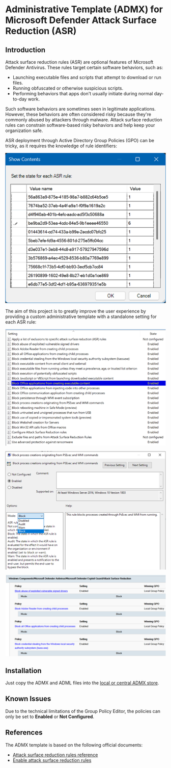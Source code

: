 # Administrative Template (ADMX) for Microsoft Defender Attack Surface Reduction (ASR)

## Introduction

Attack surface reduction rules (ASR) are optional features of Microsoft Defender Antivirus. These rules target certain software behaviors, such as:

- Launching executable files and scripts that attempt to download or run files.
- Running obfuscated or otherwise suspicious scripts.
- Performing behaviors that apps don't usually initiate during normal day-to-day work.

Such software behaviors are sometimes seen in legitimate applications. However, these behaviors are often considered risky because they're commonly abused by attackers through malware. Attack surface reduction rules can constrain software-based risky behaviors and help keep your organization safe.

ASR deployment through Active Directory Group Policies (GPO) can be tricky, as it requires the knowledge of rule identifiers:

![ASR configuration using the Microsoft-provided GPO template](/images/builtin-admx-editor.png)

The aim of this project is to greatly improve the user experience by providing a custom administrative template with a standalone setting for each ASR rule:

![List of custom settings in the GPO editor](/images/custom-admx-settings-list.png)

![Custom ASR rule editor](/images/policy-editor.png)

![Group Policy Result](/images/group-policy-result.png)

## Installation

Just copy the ADMX and ADML files into the [local or central ADMX store](https://msdn.microsoft.com/en-us/library/bb530196.aspx#manageadmxfiles_topic2).

## Known Issues

Due to the technical limitations of the Group Policy Editor,
the policies can only be set to **Enabled** or **Not Configured**.

## References

The ADMX template is based on the following official documents:

- [Attack surface reduction rules reference](https://learn.microsoft.com/en-us/defender-endpoint/attack-surface-reduction-rules-reference)
- [Enable attack surface reduction rules](https://learn.microsoft.com/en-us/defender-endpoint/enable-attack-surface-reduction#group-policy)
